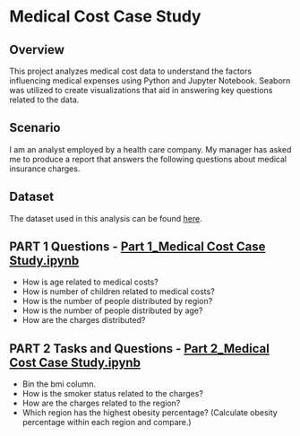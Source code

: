 # Medical Cost Case Study

## Overview
This project analyzes medical cost data to understand the factors influencing medical expenses using Python and Jupyter Notebook. Seaborn was utilized to create visualizations that aid in answering key questions related to the data.

## Scenario
I am an analyst employed by a health care company. My manager has asked me to produce a report that answers the following questions about medical insurance charges.

## Dataset
The dataset used in this analysis can be found [here](insurance.csv).

## PART 1 Questions - [Part 1_Medical Cost Case Study.ipynb](https://github.com/huydtrann/medical-cost-case-study/blob/d7ab11a0ffdc86f33d8d3cbc66c0308d81263d62/Part%201_Medical_Costs_Case_Study.ipynb)
- How is age related to medical costs?
- How is number of children related to medical costs?
- How is the number of people distributed by region?
- How is the number of people distributed by age?
- How are the charges distributed?

## PART 2 Tasks and Questions - [Part 2_Medical Cost Case Study.ipynb](https://github.com/huydtrann/medical-cost-case-study/blob/2abade5f2c327c58bbb500954f25be18a5f87bfb/Part%202_Medical%20Cost%20Case%20Study.ipynb)
- Bin the bmi column.
- How is the smoker status related to the charges?
- How are the charges related to the region?
- Which region has the highest obesity percentage? (Calculate obesity percentage within each region and compare.)
